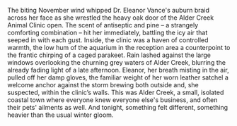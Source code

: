 The biting November wind whipped Dr. Eleanor Vance's auburn braid across her face as she wrestled the heavy oak door of the Alder Creek Animal Clinic open.  The scent of antiseptic and pine – a strangely comforting combination – hit her immediately, battling the icy air that seeped in with each gust.  Inside, the clinic was a haven of controlled warmth, the low hum of the aquarium in the reception area a counterpoint to the frantic chirping of a caged parakeet.  Rain lashed against the large windows overlooking the churning grey waters of Alder Creek, blurring the already fading light of a late afternoon.  Eleanor, her breath misting in the air, pulled off her damp gloves, the familiar weight of her worn leather satchel a welcome anchor against the storm brewing both outside and, she suspected, within the clinic’s walls.  This was Alder Creek, a small, isolated coastal town where everyone knew everyone else's business, and often their pets' ailments as well. And tonight, something felt different, something heavier than the usual winter gloom.
